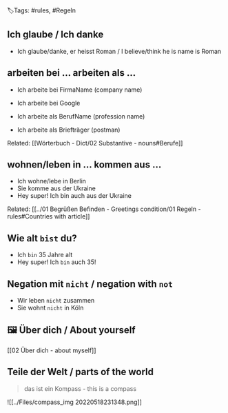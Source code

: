 🏷️Tags: #rules, #Regeln

## Ich glaube / Ich danke

- Ich glaube/danke, er heisst Roman / I believe/think he is name is Roman

## arbeiten bei ... arbeiten als ...

- Ich arbeite bei FirmaName (company name)
- Ich arbeite bei Google

- Ich arbeite als BerufName (profession name)
- Ich arbeite als Briefträger (postman)

Related:
[[Wörterbuch - Dict/02 Substantive - nouns#Berufe]]

## wohnen/leben in ... kommen aus ...

- Ich wohne/lebe in Berlin 
- Sie komme aus der Ukraine
- Hey super! Ich bin auch aus der Ukraine

Related:
[[../01 Begrüßen Befinden - Greetings condition/01 Regeln - rules#Countries with article]]

## Wie alt `bist` du?

- Ich `bin` 35 Jahre alt
- Hey super! Ich `bin` auch 35!

## Negation mit `nicht` / negation with `not`

- Wir leben `nicht` zusammen
- Sie wohnt `nicht` in Köln

## 🖼 Über dich / About yourself
[[02 Über dich - about myself]]

## Teile der Welt / parts of the world

> das ist ein Kompass - this is a compass

![[../Files/compass_img 20220518231348.png]]